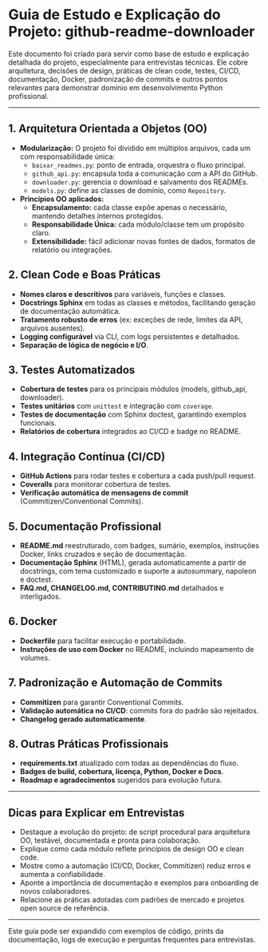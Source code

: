# Guia de Estudo e Explicação do Projeto: github-readme-downloader

Este documento foi criado para servir como base de estudo e explicação detalhada do projeto, especialmente para entrevistas técnicas. Ele cobre arquitetura, decisões de design, práticas de clean code, testes, CI/CD, documentação, Docker, padronização de commits e outros pontos relevantes para demonstrar domínio em desenvolvimento Python profissional.

---

## 1. Arquitetura Orientada a Objetos (OO)

- **Modularização:** O projeto foi dividido em múltiplos arquivos, cada um com responsabilidade única:
  - `baixar_readmes.py`: ponto de entrada, orquestra o fluxo principal.
  - `github_api.py`: encapsula toda a comunicação com a API do GitHub.
  - `downloader.py`: gerencia o download e salvamento dos READMEs.
  - `models.py`: define as classes de domínio, como `Repository`.
- **Princípios OO aplicados:**
  - **Encapsulamento:** cada classe expõe apenas o necessário, mantendo detalhes internos protegidos.
  - **Responsabilidade Única:** cada módulo/classe tem um propósito claro.
  - **Extensibilidade:** fácil adicionar novas fontes de dados, formatos de relatório ou integrações.

## 2. Clean Code e Boas Práticas

- **Nomes claros e descritivos** para variáveis, funções e classes.
- **Docstrings Sphinx** em todas as classes e métodos, facilitando geração de documentação automática.
- **Tratamento robusto de erros** (ex: exceções de rede, limites da API, arquivos ausentes).
- **Logging configurável** via CLI, com logs persistentes e detalhados.
- **Separação de lógica de negócio e I/O**.

## 3. Testes Automatizados

- **Cobertura de testes** para os principais módulos (models, github_api, downloader).
- **Testes unitários** com `unittest` e integração com `coverage`.
- **Testes de documentação** com Sphinx doctest, garantindo exemplos funcionais.
- **Relatórios de cobertura** integrados ao CI/CD e badge no README.

## 4. Integração Contínua (CI/CD)

- **GitHub Actions** para rodar testes e cobertura a cada push/pull request.
- **Coveralls** para monitorar cobertura de testes.
- **Verificação automática de mensagens de commit** (Commitizen/Conventional Commits).

## 5. Documentação Profissional

- **README.md** reestruturado, com badges, sumário, exemplos, instruções Docker, links cruzados e seção de documentação.
- **Documentação Sphinx** (HTML), gerada automaticamente a partir de docstrings, com tema customizado e suporte a autosummary, napoleon e doctest.
- **FAQ.md, CHANGELOG.md, CONTRIBUTING.md** detalhados e interligados.

## 6. Docker

- **Dockerfile** para facilitar execução e portabilidade.
- **Instruções de uso com Docker** no README, incluindo mapeamento de volumes.

## 7. Padronização e Automação de Commits

- **Commitizen** para garantir Conventional Commits.
- **Validação automática no CI/CD**: commits fora do padrão são rejeitados.
- **Changelog gerado automaticamente**.

## 8. Outras Práticas Profissionais

- **requirements.txt** atualizado com todas as dependências do fluxo.
- **Badges de build, cobertura, licença, Python, Docker e Docs**.
- **Roadmap e agradecimentos** sugeridos para evolução futura.

---

## Dicas para Explicar em Entrevistas

- Destaque a evolução do projeto: de script procedural para arquitetura OO, testável, documentada e pronta para colaboração.
- Explique como cada módulo reflete princípios de design OO e clean code.
- Mostre como a automação (CI/CD, Docker, Commitizen) reduz erros e aumenta a confiabilidade.
- Aponte a importância de documentação e exemplos para onboarding de novos colaboradores.
- Relacione as práticas adotadas com padrões de mercado e projetos open source de referência.

---

Este guia pode ser expandido com exemplos de código, prints da documentação, logs de execução e perguntas frequentes para entrevistas.
